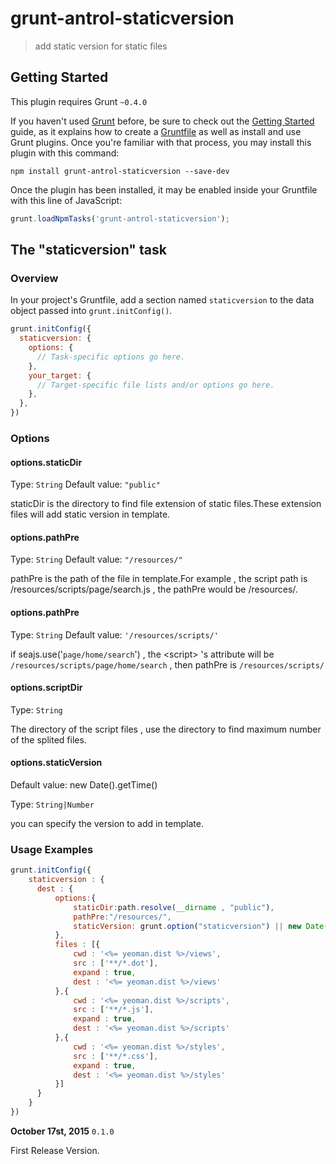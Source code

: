 # grunt-antrol-staticversion

> add static version for static files

## Getting Started
This plugin requires Grunt `~0.4.0`

If you haven't used [Grunt](http://gruntjs.com/) before, be sure to check out the [Getting Started](http://gruntjs.com/getting-started) guide, as it explains how to create a [Gruntfile](http://gruntjs.com/sample-gruntfile) as well as install and use Grunt plugins. Once you're familiar with that process, you may install this plugin with this command:

```shell
npm install grunt-antrol-staticversion --save-dev
```

Once the plugin has been installed, it may be enabled inside your Gruntfile with this line of JavaScript:

```js
grunt.loadNpmTasks('grunt-antrol-staticversion');
```

## The "staticversion" task

### Overview
In your project's Gruntfile, add a section named `staticversion` to the data object passed into `grunt.initConfig()`.

```js
grunt.initConfig({
  staticversion: {
    options: {
      // Task-specific options go here.
    },
    your_target: {
      // Target-specific file lists and/or options go here.
    },
  },
})
```

### Options

#### options.staticDir

Type: `String`
Default value: `"public"`

staticDir is the directory to find file extension of static files.These extension files will add static version in template.



#### options.pathPre

Type: `String`
Default value: `"/resources/"`

pathPre is the path of the file in template.For example , the script path is /resources/scripts/page/search.js , the pathPre would be /resources/.

#### options.pathPre

Type: `String`
Default value: `'/resources/scripts/'`

if seajs.use('`page/home/search`') , the &lt;script&gt; 's attribute will be `/resources/scripts/page/home/search` , then pathPre is `/resources/scripts/`

#### options.scriptDir

Type: `String`

The directory of the script files , use the directory to find maximum number of the splited files.


#### options.staticVersion
Default value: new Date().getTime()

Type: `String|Number`

you can specify the version to add in template.



### Usage Examples

```js
grunt.initConfig({
    staticversion : {
      dest : {
          options:{
              staticDir:path.resolve(__dirname , "public"),
              pathPre:"/resources/",
              staticVersion: grunt.option("staticversion") || new Date().getTime()
          },
          files : [{
              cwd : '<%= yeoman.dist %>/views',
              src : ['**/*.dot'],
              expand : true,
              dest : '<%= yeoman.dist %>/views'
          },{
              cwd : '<%= yeoman.dist %>/scripts',
              src : ['**/*.js'],
              expand : true,
              dest : '<%= yeoman.dist %>/scripts'
          },{
              cwd : '<%= yeoman.dist %>/styles',
              src : ['**/*.css'],
              expand : true,
              dest : '<%= yeoman.dist %>/styles'
          }]
      }
    }
})
```



**October 17st, 2015** `0.1.0`

First Release Version.
